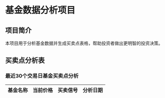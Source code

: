 # 基金数据分析项目

## 项目简介
本项目用于分析基金数据并生成买卖点表格，帮助投资者做出更明智的投资决策。

## 买卖点分析表

### 最近30个交易日基金买卖点分析

| 基金名称 | 当前价格 | 买卖信号 | 分析日期 |
|---------|---------|---------|---------|
<!-- 数据将通过GitHub Actions自动更新 -->
